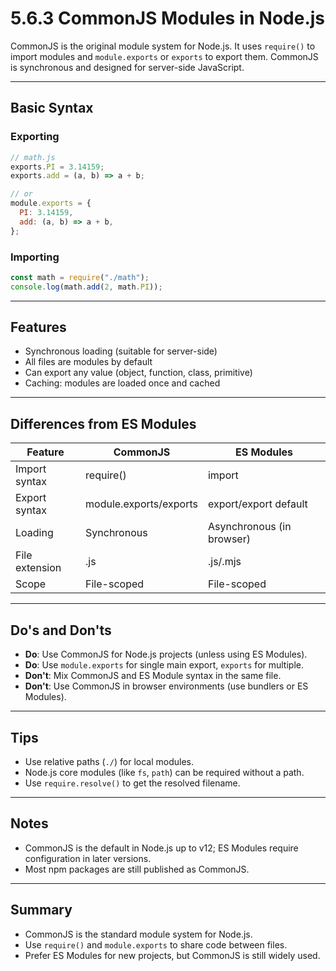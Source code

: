 # 5.6.3 CommonJS Modules in Node.js

CommonJS is the original module system for Node.js. It uses `require()` to import modules and `module.exports` or `exports` to export them. CommonJS is synchronous and designed for server-side JavaScript.

---

## Basic Syntax

### Exporting

```js
// math.js
exports.PI = 3.14159;
exports.add = (a, b) => a + b;

// or
module.exports = {
  PI: 3.14159,
  add: (a, b) => a + b,
};
```

### Importing

```js
const math = require("./math");
console.log(math.add(2, math.PI));
```

---

## Features

- Synchronous loading (suitable for server-side)
- All files are modules by default
- Can export any value (object, function, class, primitive)
- Caching: modules are loaded once and cached

---

## Differences from ES Modules

| Feature        | CommonJS               | ES Modules                |
| -------------- | ---------------------- | ------------------------- |
| Import syntax  | require()              | import                    |
| Export syntax  | module.exports/exports | export/export default     |
| Loading        | Synchronous            | Asynchronous (in browser) |
| File extension | .js                    | .js/.mjs                  |
| Scope          | File-scoped            | File-scoped               |

---

## Do's and Don'ts

- **Do**: Use CommonJS for Node.js projects (unless using ES Modules).
- **Do**: Use `module.exports` for single main export, `exports` for multiple.
- **Don't**: Mix CommonJS and ES Module syntax in the same file.
- **Don't**: Use CommonJS in browser environments (use bundlers or ES Modules).

---

## Tips

- Use relative paths (`./`) for local modules.
- Node.js core modules (like `fs`, `path`) can be required without a path.
- Use `require.resolve()` to get the resolved filename.

---

## Notes

- CommonJS is the default in Node.js up to v12; ES Modules require configuration in later versions.
- Most npm packages are still published as CommonJS.

---

## Summary

- CommonJS is the standard module system for Node.js.
- Use `require()` and `module.exports` to share code between files.
- Prefer ES Modules for new projects, but CommonJS is still widely used.

